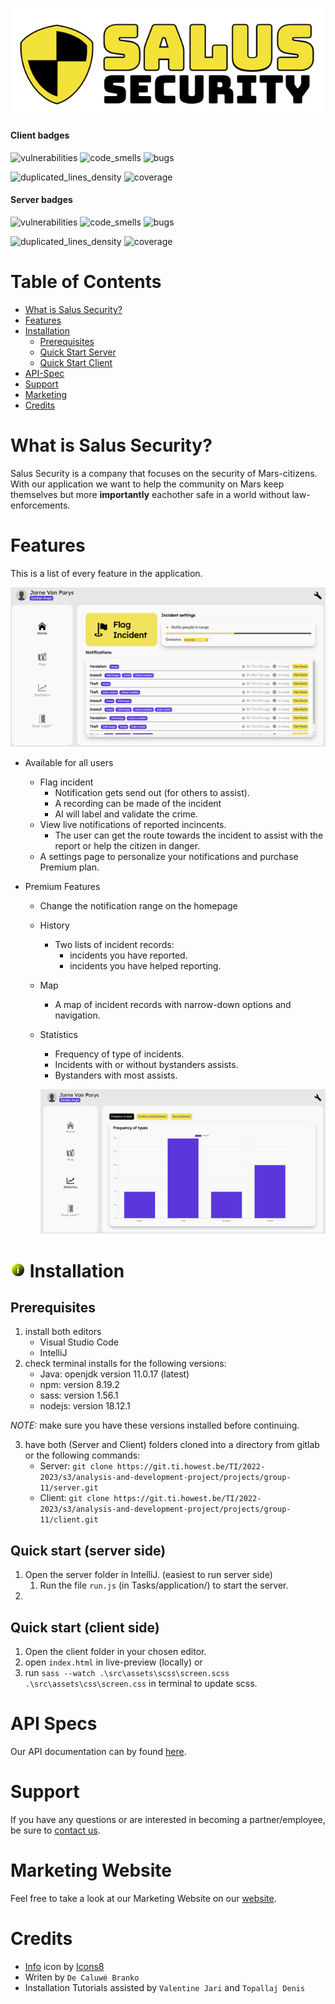 ![Salus Security](./images/logo_salus.png)

#### Client badges
![vulnerabilities](https://sonar.ti.howest.be/api/project_badges/measure?project=2022.project-ii:mars-client-11&metric=vulnerabilities)
![code_smells](https://sonar.ti.howest.be/api/project_badges/measure?project=2022.project-ii:mars-client-11&metric=code_smells)
![bugs](https://sonar.ti.howest.be/api/project_badges/measure?project=2022.project-ii:mars-client-11&metric=bugs)

![duplicated_lines_density](https://sonar.ti.howest.be/api/project_badges/measure?project=2022.project-ii:mars-client-11&metric=duplicated_lines_density)
![coverage](https://sonar.ti.howest.be/api/project_badges/measure?project=2022.project-ii:mars-client-11&metric=coverage)

#### Server badges

![vulnerabilities](https://sonar.ti.howest.be/api/project_badges/measure?project=2022.project-ii:mars-server-11&metric=vulnerabilities)
![code_smells](https://sonar.ti.howest.be/api/project_badges/measure?project=2022.project-ii:mars-server-11&metric=code_smells)
![bugs](https://sonar.ti.howest.be/api/project_badges/measure?project=2022.project-ii:mars-server-11&metric=bugs)

![duplicated_lines_density](https://sonar.ti.howest.be/api/project_badges/measure?project=2022.project-ii:mars-server-11&metric=duplicated_lines_density)
![coverage](https://sonar.ti.howest.be/api/project_badges/measure?project=2022.project-ii:mars-server-11&metric=coverage)

# Table of Contents
- [What is Salus Security?](#what-is-salus-security)
- [Features](#features)
- [Installation](#installation)
    - [Prerequisites](#prerequisites)
    - [Quick Start Server](#quick-start-server-side)
    - [Quick Start Client](#quick-start-client-side)
- [API-Spec](#api-specs)
- [Support](#support)
- [Marketing](#marketing-website)
- [Credits](#credits)

# What is Salus Security?
Salus Security is a company that focuses on the security of Mars-citizens. With our application we want to help the community on Mars keep themselves but more <b>importantly</b> eachother safe in a world without law-enforcements.

# Features
This is a list of every feature in the application.

![homepage](./images/homepage.png)

- Available for all users
    - Flag incident
        - Notification gets send out (for others to assist).
        - A recording can be made of the incident
        - AI will label and validate the crime.
    - View live notifications of reported incincents.
        - The user can get the route towards the incident to assist with the report or help the citizen in danger.
    - A settings page to personalize your notifications and purchase Premium plan.

- Premium Features
    - Change the notification range on the homepage
    - History
        - Two lists of incident records:
            - incidents you have reported.
            - incidents you have helped reporting.
    - Map
        - A map of incident records with narrow-down options and navigation.
    - Statistics
        - Frequency of type of incidents.
        - Incidents with or without bystanders assists.
        - Bystanders with most assists.
        
        ![charts-preview](./images/charts-img.png)
    
    

# ![info](./images/info-img-24.png) Installation
## Prerequisites
1. install both editors 
    - Visual Studio Code
    - IntelliJ
2.  check terminal installs for the following versions:
    - Java: openjdk version 11.0.17 (latest)
    - npm: version 8.19.2 
    - sass: version 1.56.1 
    - nodejs: version 18.12.1

*_NOTE:_* make sure you have these versions installed before continuing.

3. have both (Server and Client) folders cloned into a directory from gitlab or the following commands:
    - Server: 
     `git clone https://git.ti.howest.be/TI/2022-2023/s3/analysis-and-development-project/projects/group-11/server.git`
    - Client: 
     `git clone https://git.ti.howest.be/TI/2022-2023/s3/analysis-and-development-project/projects/group-11/client.git`


##  Quick start (server side) 
1. Open the server folder in IntelliJ. (easiest to run server side)
    1. Run the file `run.js` (in Tasks/application/) to start the server.
2. 


## Quick start (client side) 
1. Open the client folder in your chosen editor.
2. open `index.html` in live-preview (locally) or 
3. run `sass --watch .\src\assets\scss\screen.scss .\src\assets\css\screen.css` in terminal to update scss.


# API Specs
Our API documentation can by found [here](https://git.ti.howest.be/TI/2022-2023/s3/analysis-and-development-project/projects/group-11/documentation/-/blob/main/api-spec/openapi-mars.yaml ).


# Support
If you have any questions or are interested in becoming a partner/employee, be sure to [contact us](https://sites.google.com/student.howest.be/mars-group11/hr/contact-us?authuser=1).

# Marketing Website
Feel free to take a look at our Marketing Website on our [website](https://sites.google.com/student.howest.be/mars-group11/homepage?authuser=1).

# Credits
- <a target="_blank" href="https://icons8.com/icon/VQOfeAx5KWTK/info">Info</a> icon by <a target="_blank" href="https://icons8.com">Icons8</a>
- Writen by `De Caluwé Branko`
- Installation Tutorials assisted by `Valentine Jari` and `Topallaj Denis`